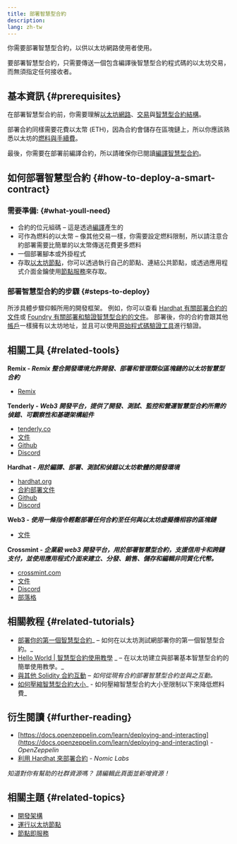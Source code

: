 ```yaml
---
title: 部署智慧型合約
description:
lang: zh-tw
---
```


你需要部署智慧型合約，以供以太坊網路使用者使用。

要部署智慧型合約，只需要傳送一個包含編譯後智慧型合約程式碼的以太坊交易，而無須指定任何接收者。

## 基本資訊 {#prerequisites}

在部署智慧型合約前，你需要理解[以太坊網路](/developers/docs/networks/)、[交易](/developers/docs/transactions/)與[智慧型合約結構](/developers/docs/smart-contracts/anatomy/)。

部署合約同樣需要花費以太幣 (ETH)，因為合約會儲存在區塊鏈上，所以你應該熟悉以太坊的[燃料與手續費](/developers/docs/gas/)。

最後，你需要在部署前編譯合約，所以請確保你已閱讀[編譯智慧型合約](/developers/docs/smart-contracts/compiling/)。

## 如何部署智慧型合約 {#how-to-deploy-a-smart-contract}

### 需要準備: {#what-youll-need}

- 合約的位元組碼 – 這是透過[編譯](/developers/docs/smart-contracts/compiling/)產生的
- 可作為燃料的以太幣 – 像其他交易一樣，你需要設定燃料限制，所以請注意合約部署需要比簡單的以太幣傳送花費更多燃料
- 一個部署腳本或外掛程式
- 存取[以太坊節點](/developers/docs/nodes-and-clients/)，你可以透過執行自己的節點、連結公共節點，或透過應用程式介面金鑰使用[節點服務](/developers/docs/nodes-and-clients/nodes-as-a-service/)來存取。

### 部署智慧型合約的步驟 {#steps-to-deploy}

所涉具體步驟仰賴所用的開發框架。 例如，你可以查看 [Hardhat 有關部署合約的文件](https://hardhat.org/guides/deploying.html)或 [Foundry 有關部署和驗證智慧型合約的文件](https://book.getfoundry.sh/forge/deploying)。 部署後，你的合約會跟其他[帳戶](/developers/docs/accounts/)一樣擁有以太坊地址，並且可以使用[原始程式碼驗證工具](/developers/docs/smart-contracts/verifying/#source-code-verification-tools)進行驗證。

## 相關工具 {#related-tools}

**Remix - _Remix 整合開發環境允許開發、部署和管理類似區塊鏈的以太坊智慧型合約_**

- [Remix](https://remix.ethereum.org)

**Tenderly - _Web3 開發平台，提供了開發、測試、監控和營運智慧型合約所需的偵錯、可觀察性和基礎架構組件_**

- [tenderly.co](https://tenderly.co/)
- [文件](https://docs.tenderly.co/)
- [Github](https://github.com/Tenderly)
- [Discord](https://discord.gg/eCWjuvt)

**Hardhat - _用於編譯、部署、測試和偵錯以太坊軟體的開發環境_**

- [hardhat.org](https://hardhat.org/getting-started/)
- [合約部署文件](https://hardhat.org/guides/deploying.html)
- [Github](https://github.com/nomiclabs/hardhat)
- [Discord](https://discord.com/invite/TETZs2KK4k)

**Web3 - _使用一條指令輕鬆部署任何合約至任何與以太坊虛擬機相容的區塊鏈_**

- [文件](https://portal.thirdweb.com/deploy/)

**Crossmint - _企業級 web3 開發平台，用於部署智慧型合約，支援信用卡和跨鏈支付，並使用應用程式介面來建立、分發、銷售、儲存和編輯非同質化代幣。_**

- [crossmint.com](https://www.crossmint.com)
- [文件](https://docs.crossmint.com)
- [Discord](https://discord.com/invite/crossmint)
- [部落格](https://blog.crossmint.com)

## 相關教程 {#related-tutorials}

- [部署你的第一個智慧型合約](/developers/tutorials/deploying-your-first-smart-contract/)_ – 如何在以太坊測試網部署你的第一個智慧型合約。_
- [Hello World | 智慧型合約使用教學](/developers/tutorials/hello-world-smart-contract/) _ – 在以太坊建立與部署基本智慧型合約的簡單使用教學。_
- [與其他 Solidity 合約互動](/developers/tutorials/interact-with-other-contracts-from-solidity/) _– 如何從現有合約部署智慧型合約並與之互動。_
- [如何壓縮智慧型合約大小](/developers/tutorials/downsizing-contracts-to-fight-the-contract-size-limit/)_ - 如何壓縮智慧型合約大小至限制以下來降低燃料費_

## 衍生閱讀 {#further-reading}

- [https://docs.openzeppelin.com/learn/deploying-and-interacting](https://docs.openzeppelin.com/learn/deploying-and-interacting) - _OpenZeppelin_
- [利用 Hardhat 來部署合約](https://hardhat.org/guides/deploying.html) - _Nomic Labs_

_知道對你有幫助的社群資源嗎？ 請編輯此頁面並新增資源！_

## 相關主題 {#related-topics}

- [開發架構](/developers/docs/frameworks/)
- [運行以太坊節點](/developers/docs/nodes-and-clients/run-a-node/)
- [節點即服務](/developers/docs/nodes-and-clients/nodes-as-a-service)
